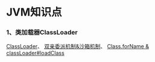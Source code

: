 # JVM知识点

### 1、类加载器ClassLoader
[ClassLoader](doc/jvm_01_类加载器ClassLoader.md#1classloader体系)、
[双亲委派机制&沙箱机制](doc/jvm_01_类加载器ClassLoader.md#2双亲委派机制沙箱机制)、
[Class.forName & classLoader#loadClass](doc/jvm_01_类加载器ClassLoader.md#4classforname--classloaderloadclass)